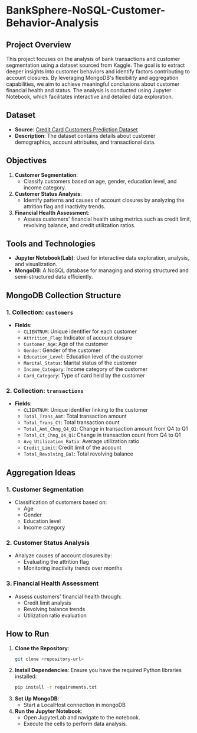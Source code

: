 # BankSphere-NoSQL-Customer-Behavior-Analysis

## Project Overview
This project focuses on the analysis of bank transactions and customer segmentation using a dataset sourced from Kaggle. The goal is to extract deeper insights into customer behaviors and identify factors contributing to account closures. By leveraging MongoDB's flexibility and aggregation capabilities, we aim to achieve meaningful conclusions about customer financial health and status. The analysis is conducted using Jupyter Notebook, which facilitates interactive and detailed data exploration.

## Dataset
- **Source**: [Credit Card Customers Prediction Dataset](https://www.kaggle.com/datasets/whenamancodes/credit-card-customers-prediction)
- **Description**: The dataset contains details about customer demographics, account attributes, and transactional data.

## Objectives
1. **Customer Segmentation**:
   - Classify customers based on age, gender, education level, and income category.
2. **Customer Status Analysis**:
   - Identify patterns and causes of account closures by analyzing the attrition flag and inactivity trends.
3. **Financial Health Assessment**:
   - Assess customers' financial health using metrics such as credit limit, revolving balance, and credit utilization ratios.

## Tools and Technologies
- **Jupyter Notebook(Lab)**: Used for interactive data exploration, analysis, and visualization.
- **MongoDB**: A NoSQL database for managing and storing structured and semi-structured data efficiently.

## MongoDB Collection Structure
### 1. Collection: `customers`
- **Fields**:
  - `CLIENTNUM`: Unique identifier for each customer
  - `Attrition_Flag`: Indicator of account closure
  - `Customer_Age`: Age of the customer
  - `Gender`: Gender of the customer
  - `Education_Level`: Education level of the customer
  - `Marital_Status`: Marital status of the customer
  - `Income_Category`: Income category of the customer
  - `Card_Category`: Type of card held by the customer

### 2. Collection: `transactions`
- **Fields**:
  - `CLIENTNUM`: Unique identifier linking to the customer
  - `Total_Trans_Amt`: Total transaction amount
  - `Total_Trans_Ct`: Total transaction count
  - `Total_Amt_Chng_Q4_Q1`: Change in transaction amount from Q4 to Q1
  - `Total_Ct_Chng_Q4_Q1`: Change in transaction count from Q4 to Q1
  - `Avg_Utilization_Ratio`: Average utilization ratio
  - `Credit_Limit`: Credit limit of the account
  - `Total_Revolving_Bal`: Total revolving balance

## Aggregation Ideas
### 1. Customer Segmentation
- Classification of customers based on:
  - Age
  - Gender
  - Education level
  - Income category

### 2. Customer Status Analysis
- Analyze causes of account closures by:
  - Evaluating the attrition flag
  - Monitoring inactivity trends over months

### 3. Financial Health Assessment
- Assess customers' financial health through:
  - Credit limit analysis
  - Revolving balance trends
  - Utilization ratio evaluation

## How to Run
1. **Clone the Repository**:
   ```bash
   git clone <repository-url>
   ```
2. **Install Dependencies**:
   Ensure you have the required Python libraries installed:
   ```bash
   pip install -r requirements.txt
   ```
3. **Set Up MongoDB**:
   - Start a LocalHost connection in mongoDB
4. **Run the Jupyter Notebook**:
   - Open JupyterLab and navigate to the notebook.
   - Execute the cells to perform data analysis.
